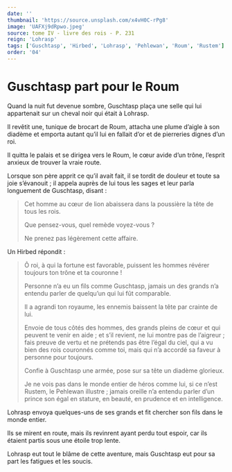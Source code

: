 ```yaml
---
date: ''
thumbnail: 'https://source.unsplash.com/x4vH0C-rPg8'
image: 'UAFXj9dRpwo.jpeg'
source: tome IV - livre des rois - P. 231
reign: 'Lohrasp'
tags: ['Guschtasp', 'Hirbed', 'Lohrasp', 'Pehlewan', 'Roum', 'Rustem']
order: '04'
---
```


# Guschtasp part pour le Roum

Quand la nuit fut devenue sombre, Guschtasp plaça une selle qui lui appartenait sur un cheval noir qui était à Lohrasp.

Il revêtit une, tunique de brocart de Roum, attacha une plume d’aigle à son diadème et emporta autant qu’il lui en fallait d’or et de pierreries dignes d’un roi.

Il quitta le palais et se dirigea vers le Roum, le cœur avide d’un trône, l’esprit anxieux de trouver la vraie route.

Lorsque son père apprit ce qu’il avait fait, il se tordit de douleur et toute sa joie s’évanouit ; il appela auprès de lui tous les sages et leur parla longuement de Guschtasp, disant :

> Cet homme au cœur de lion abaissera dans la poussière la tête de tous les rois.
>
> Que pensez-vous, quel remède voyez-vous ?
>
> Ne prenez pas légèrement cette affaire.

Un Hirbed répondit :

> Ô roi, à qui la fortune est favorable, puissent les hommes révérer toujours ton trône et ta couronne !
>
> Personne n’a eu un fils comme Guschtasp, jamais un des grands n’a entendu parler de quelqu’un qui lui fût comparable.
>
> Il a agrandi ton royaume, les ennemis baissent la tête par crainte de lui.
>
> Envoie de tous côtés des hommes, des grands pleins de cœur et qui peuvent te venir en aide ; et s’il revient, ne lui montre pas de l’aigreur ; fais preuve de vertu et ne prétends pas être l’égal du ciel, qui a vu bien des rois couronnés comme toi, mais qui n’a accordé sa faveur à personne pour toujours.
>
> Confie à Guschtasp une armée, pose sur sa tête un diadème glorieux.
>
> Je ne vois pas dans le monde entier de héros comme lui, si ce n’est Rustem, le Pehlewan illustre ; jamais oreille n’a entendu parler d’un prince son égal en stature, en beauté, en prudence et en intelligence.

Lohrasp envoya quelques-uns de ses grands et fit chercher son fils dans le monde entier.

Ils se mirent en route, mais ils revinrent ayant perdu tout espoir, car ils étaient partis sous une étoile trop lente.

Lohrasp eut tout le blâme de cette aventure, mais Guschtasp eut pour sa part les fatigues et les soucis.
